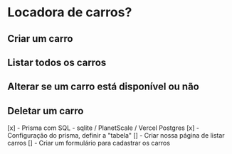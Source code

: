 # Locadora de carros?

## Criar um carro

## Listar todos os carros

## Alterar se um carro está disponível ou não

## Deletar um carro

[x] - Prisma com SQL - sqlite / PlanetScale / Vercel Postgres
[x] - Configuração do prisma, definir a "tabela"
[] - Criar nossa página de listar carros
[] - Criar um formulário para cadastrar os carros
